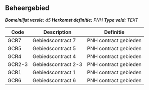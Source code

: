 ﻿## Beheergebied

*__Domeinlijst versie:__ d5*
*__Herkomst definitie:__ PNH*
*__Type veld:__ TEXT*

|__Code__ |__Description__ |__Definitie__	|
|	---	|	---	|   ---	| 
| GCR7 | Gebiedscontract 7 | PNH contract gebieden |
| GCR5 | Gebiedscontract 5 | PNH contract gebieden |
| GCR4 | Gebiedscontract 4 | PNH contract gebieden |
| GCR2-3 | Gebiedscontract 2-3 | PNH contract gebieden |
| GCR1 | Gebiedscontract 1 | PNH contract gebieden |
| GCR6 | Gebiedscontract 6 | PNH contract gebieden |
